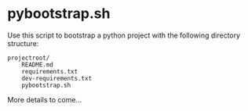 # pybootstrap.sh

Use this script to bootstrap a python project with the following directory structure:

```
projectroot/
    README.md
    requirements.txt
    dev-requirements.txt
    pybootstrap.sh
```

More details to come...